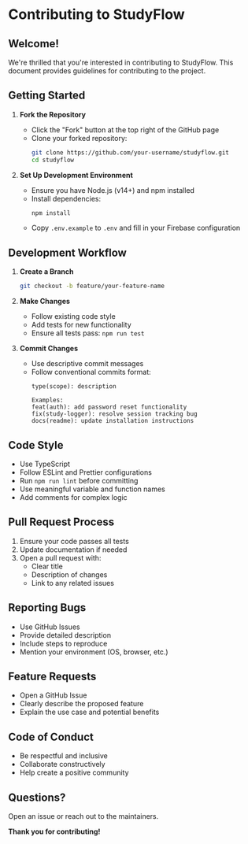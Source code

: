 # Contributing to StudyFlow

## Welcome!

We're thrilled that you're interested in contributing to StudyFlow. This document provides guidelines for contributing to the project.

## Getting Started

1. **Fork the Repository**
   - Click the "Fork" button at the top right of the GitHub page
   - Clone your forked repository: 
     ```bash
     git clone https://github.com/your-username/studyflow.git
     cd studyflow
     ```

2. **Set Up Development Environment**
   - Ensure you have Node.js (v14+) and npm installed
   - Install dependencies:
     ```bash
     npm install
     ```
   - Copy `.env.example` to `.env` and fill in your Firebase configuration

## Development Workflow

1. **Create a Branch**
   ```bash
   git checkout -b feature/your-feature-name
   ```

2. **Make Changes**
   - Follow existing code style
   - Add tests for new functionality
   - Ensure all tests pass: `npm run test`

3. **Commit Changes**
   - Use descriptive commit messages
   - Follow conventional commits format:
     ```
     type(scope): description
     
     Examples:
     feat(auth): add password reset functionality
     fix(study-logger): resolve session tracking bug
     docs(readme): update installation instructions
     ```

## Code Style

- Use TypeScript
- Follow ESLint and Prettier configurations
- Run `npm run lint` before committing
- Use meaningful variable and function names
- Add comments for complex logic

## Pull Request Process

1. Ensure your code passes all tests
2. Update documentation if needed
3. Open a pull request with:
   - Clear title
   - Description of changes
   - Link to any related issues

## Reporting Bugs

- Use GitHub Issues
- Provide detailed description
- Include steps to reproduce
- Mention your environment (OS, browser, etc.)

## Feature Requests

- Open a GitHub Issue
- Clearly describe the proposed feature
- Explain the use case and potential benefits

## Code of Conduct

- Be respectful and inclusive
- Collaborate constructively
- Help create a positive community

## Questions?

Open an issue or reach out to the maintainers.

**Thank you for contributing!**
